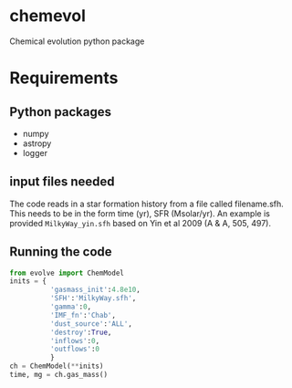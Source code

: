 # chemevol
Chemical evolution python package

# Requirements

## Python packages
- numpy
- astropy
- logger

## input files needed
The code reads in a star formation history from a file called filename.sfh.  This needs to be in the form time (yr), SFR (Msolar/yr).    An example is provided `MilkyWay_yin.sfh` based on Yin et al 2009 (A & A, 505, 497).

## Running the code
```python
from evolve import ChemModel
inits = {
          'gasmass_init':4.8e10,
          'SFH':'MilkyWay.sfh',
          'gamma':0,
          'IMF_fn':'Chab',
          'dust_source':'ALL',
          'destroy':True,
          'inflows':0,
          'outflows':0
          }
ch = ChemModel(**inits)
time, mg = ch.gas_mass()
```
